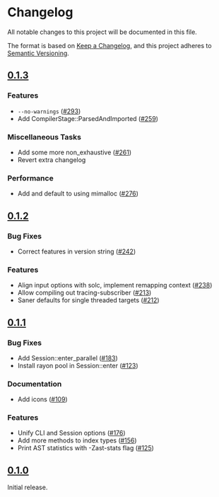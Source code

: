 # Changelog

All notable changes to this project will be documented in this file.

The format is based on [Keep a Changelog](https://keepachangelog.com/en/1.1.0/),
and this project adheres to [Semantic Versioning](https://semver.org/spec/v2.0.0.html).

## [0.1.3](https://github.com/paradigmxyz/solar/releases/tag/v0.1.3)

### Features

- `--no-warnings` ([#293](https://github.com/paradigmxyz/solar/issues/293))
- Add CompilerStage::ParsedAndImported ([#259](https://github.com/paradigmxyz/solar/issues/259))

### Miscellaneous Tasks

- Add some more non_exhaustive ([#261](https://github.com/paradigmxyz/solar/issues/261))
- Revert extra changelog

### Performance

- Add and default to using mimalloc ([#276](https://github.com/paradigmxyz/solar/issues/276))

## [0.1.2](https://github.com/paradigmxyz/solar/releases/tag/v0.1.2)

### Bug Fixes

- Correct features in version string ([#242](https://github.com/paradigmxyz/solar/issues/242))

### Features

- Align input options with solc, implement remapping context ([#238](https://github.com/paradigmxyz/solar/issues/238))
- Allow compiling out tracing-subscriber ([#213](https://github.com/paradigmxyz/solar/issues/213))
- Saner defaults for single threaded targets ([#212](https://github.com/paradigmxyz/solar/issues/212))

## [0.1.1](https://github.com/paradigmxyz/solar/releases/tag/v0.1.1)

### Bug Fixes

- Add Session::enter_parallel ([#183](https://github.com/paradigmxyz/solar/issues/183))
- Install rayon pool in Session::enter ([#123](https://github.com/paradigmxyz/solar/issues/123))

### Documentation

- Add icons ([#109](https://github.com/paradigmxyz/solar/issues/109))

### Features

- Unify CLI and Session options ([#176](https://github.com/paradigmxyz/solar/issues/176))
- Add more methods to index types ([#156](https://github.com/paradigmxyz/solar/issues/156))
- Print AST statistics with -Zast-stats flag ([#125](https://github.com/paradigmxyz/solar/issues/125))

## [0.1.0](https://github.com/paradigmxyz/solar/releases/tag/v0.1.0)

Initial release.

<!-- generated by git-cliff -->

